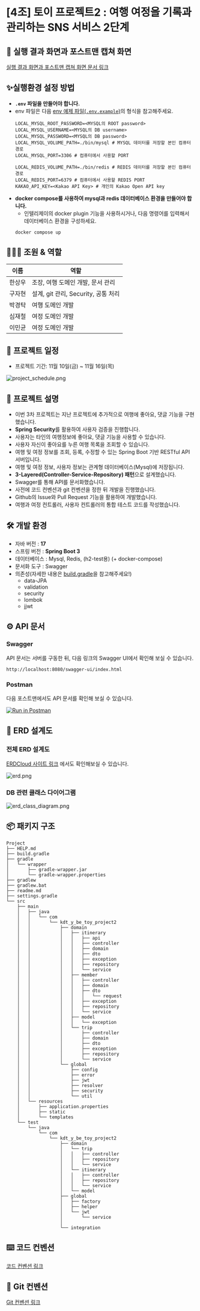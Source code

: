 # [4조] 토이 프로젝트2 : 여행 여정을 기록과 관리하는 SNS 서비스 2단계

## 🎢 실행 결과 화면과 포스트맨 캡쳐 화면

[실행 결과 화면과 포스트맨 캡쳐 화면 문서 링크](/docs/RUNNING_SCREEN.md)

## ✨실행환경 설정 방법

- **`.env` 파일을 만들어야 합니다.**
- env 파일은 다음 [env 예제 파일(`.env.example`)](/.env.example)의 형식을 참고해주세요.
  ```
  LOCAL_MYSQL_ROOT_PASSWORD=<MYSQL의 ROOT password>
  LOCAL_MYSQL_USERNAME=<MYSQL의 DB username>
  LOCAL_MYSQL_PASSWORD=<MYSQL의 DB password>
  LOCAL_MYSQL_VOLUME_PATH=./bin/mysql # MYSQL 데이터를 저장할 본인 컴퓨터 경로
  LOCAL_MYSQL_PORT=3306 # 컴퓨터에서 사용할 PORT
  
  LOCAL_REDIS_VOLUME_PATH=./bin/redis # REDIS 데이터를 저장할 본인 컴퓨터 경로
  LOCAL_REDIS_PORT=6379 # 컴퓨터에서 사용할 REDIS PORT
  KAKAO_API_KEY=<Kakao API Key> # 개인의 Kakao Open API key
  ```
- **docker compose를 사용하여 mysql과 redis 데이터베이스 환경을 만들어야 합니다.**
    - 인텔리제이의 docker plugin 기능을 사용하시거나, 다음 명령어를 입력해서 데이터베이스 환경을 구성하세요.
  ```
  docker compose up
  ```

## 🧑‍🤝‍🧑 조원 & 역할

| 이름  | 역할                          |
|-----|-----------------------------|
| 한상우 | 조장, 여행 도메인 개발, 문서 관리        |
| 구자현 | 설계, git 관리, Security, 공통 처리 |
| 박경탁 | 여행 도메인 개발                   |
| 심재철 | 여정 도메인 개발                   |
| 이민균 | 여정 도메인 개발                   |

## 🚀 프로젝트 일정

- 프로젝트 기간: 11월 10일(금) ~ 11월 16일(목)

![project_schedule.png](./docs/images/project_schedule.png)

## 🧾 프로젝트 설명

- 이번 3차 프로젝트는 지난 프로젝트에 추가적으로 여행에 좋아요, 댓글 기능을 구현했습니다.
- **Spring Security**를 활용하여 사용자 검증을 진행합니다.
- 사용자는 타인의 여행정보에 좋아요, 댓글 기능을 사용할 수 있습니다.
- 사용자 자신이 좋아요를 누른 여행 목록을 조회할 수 있습니다.
- 여행 및 여정 정보를 조회, 등록, 수정할 수 있는 Spring Boot 기반 RESTful API 서버입니다.
- 여행 및 여정 정보, 사용자 정보는 관계형 데이터베이스(Mysql)에 저장됩니다.
- **3-Layered(Controller-Service-Repository) 패턴**으로 설계했습니다.
- Swagger를 통해 API를 문서화했습니다.
- 사전에 코드 컨벤션과 git 컨벤션을 정한 뒤 개발을 진행했습니다.
- Github의 Issue와 Pull Request 기능을 활용하여 개발했습니다.
- 여행과 여정 컨트롤러, 사용자 컨트롤러의 통합 테스트 코드를 작성했습니다.

## 🛠️ 개발 환경

- 자바 버전 : **17**
- 스프링 버전 : **Spring Boot 3**
- 데이터베이스 : Mysql, Redis, (h2-test용) (+ docker-compose)
- 문서화 도구 : Swagger
- 의존성(자세한 내용은 [build.gradle](./build.gradle)을 참고해주세요!)
    - data-JPA
    - validation
    - security
    - lombok
    - jjwt

## ⚙ API 문서

### Swagger

API 문서는 서버를 구동한 뒤, 다음 링크의 Swagger UI에서 확인해 보실 수 있습니다.

```
http://localhost:8080/swagger-ui/index.html
```

### Postman

다음 포스트맨에서도 API 문서를 확인해 보실 수 있습니다.

[![Run in Postman](https://run.pstmn.io/button.svg)](https://documenter.getpostman.com/view/828796/2s9YXo2zji)

## 📐 ERD 설계도

### 전체 ERD 설계도

[ERDCloud 사이트 링크](https://www.erdcloud.com/d/TMxZ7Zk54bpRp2qZG) 에서도 확인해보실 수 있습니다.

![erd.png](./docs/images/erd.png)

### DB 관련 클래스 다이어그램

![erd_class_diagram.png](./docs/images/erd_class_diagram.png)

## 📦 패키지 구조

``` 
Project
├── HELP.md
├── build.gradle
├── gradle
│   └── wrapper
│       ├── gradle-wrapper.jar
│       └── gradle-wrapper.properties
├── gradlew
├── gradlew.bat
├── readme.md
├── settings.gradle
└── src
    ├── main
    │   ├── java
    │   │   └── com
    │   │       └── kdt_y_be_toy_project2
    │   │           ├── domain
    │   │           │   ├── itinerary
    │   │           │   │   ├── api
    │   │           │   │   ├── controller
    │   │           │   │   ├── domain
    │   │           │   │   ├── dto
    │   │           │   │   ├── exception
    │   │           │   │   ├── repository
    │   │           │   │   └── service
    │   │           │   ├── member
    │   │           │   │   ├── controller
    │   │           │   │   ├── domain
    │   │           │   │   ├── dto
    │   │           │   │   │   └── request
    │   │           │   │   ├── exception
    │   │           │   │   ├── repository
    │   │           │   │   └── service
    │   │           │   ├── model
    │   │           │   │   └── exception
    │   │           │   └── trip
    │   │           │       ├── controller
    │   │           │       ├── domain
    │   │           │       ├── dto
    │   │           │       ├── exception
    │   │           │       ├── repository
    │   │           │       └── service
    │   │           └── global
    │   │               ├── config
    │   │               ├── error
    │   │               ├── jwt
    │   │               ├── resolver
    │   │               ├── security
    │   │               └── util
    │   └── resources
    │       ├── application.properties
    │       ├── static
    │       └── templates
    └── test
        └── java
            └── com
                └── kdt_y_be_toy_project2
                    ├── domain
                    │   └── trip
                    │   │   ├── controller
                    │   │   ├── repository
                    │   │   └── service
                    │   └── itinerary
                    │   │   ├── controller
                    │   │   ├── repository
                    │   │   └── service
                    │   └── model
                    ├── global
                    │   ├── factory
                    │   ├── helper
                    │   └── jwt
                    │       └── service
                    │  
                    └── integration
```

## ⌨️ 코드 컨벤션

[코드 컨벤션 링크](/docs/CODE_CONVENTION.md)

## 🤝 Git 컨벤션

[Git 컨벤션 링크](/docs/GIT_CONVENTION.md)
